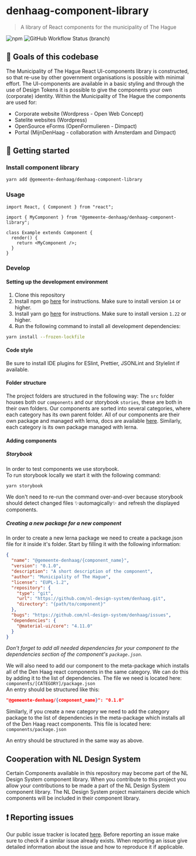 # denhaag-component-library

> A library of React components for the municipality of The Hague

![npm](https://img.shields.io/npm/v/@gemeente-denhaag/denhaag-component-library?logo=npm&style=flat-square)
![GitHub Workflow Status (branch)](https://img.shields.io/github/workflow/status/nl-design-system/denhaag/Build%20and%20deploy%20Storybook%20to%20Azure%20Web%20App/main?logo=github&style=flat-square)

## 🥅 Goals of this codebase

The Municipality of The Hague React UI-components library is constructed, so that re-use by other government organisations is possible with minimal effort. The UI-components are available in a basic styling and through the use of Design Tokens it is possible to give the components your own (corporate) identity. Within the Municipality of The Hague the components are used for:

- Corporate website (Wordpress - Open Web Concept)
- Satelite websites (Wordpress)
- OpenSource eForms (OpenFormulieren - Dimpact)
- Portal (MijnDenHaag - collaboration with Amsterdam and Dimpact)

## 🚀 Getting started

### Install component library

```bash
yarn add @gemeente-denhaag/denhaag-component-library
```

### Usage

```tsx
import React, { Component } from "react";

import { MyComponent } from "@gemeente-denhaag/denhaag-component-library";

class Example extends Component {
  render() {
    return <MyComponent />;
  }
}
```

### Develop

#### Setting up the development environment

1. Clone this repository
2. Install npm go [here](https://docs.npmjs.com/downloading-and-installing-node-js-and-npm) for instructions. Make sure to install version `14` or higher.
3. Install yarn go [here](https://yarnpkg.com/getting-started/install) for instructions. Make sure to install version `1.22` or higher.
4. Run the following command to install all development dependencies:

```bash
yarn install --frozen-lockfile
```

#### Code style

Be sure to install IDE plugins for ESlint, Prettier, JSONLint and Stylelint if available.

#### Folder structure

The project folders are structured in the following way:
The `src` folder houses both our `components` and our storybook `stories`, these are both in their own folders.
Our components are sorted into several categories, where each category has its own parent folder.
All of our components are their own package and managed with lerna, docs are available [here](https://lerna.js.org/).
Similarly, each category is its own package managed with lerna.

#### Adding components

##### Storybook

In order to test components we use storybook.\
To run storybook locally we start it with the following command:

```bash
yarn storybook
```

We don't need to re-run the command over-and-over because storybook should detect changed files ✨automagically✨ and refresh the displayed components.

##### Creating a new package for a new component

In order to create a new lerna package we need to create a package.json file for it inside it's folder.
Start by filling it with the following information:

```json
{
  "name": "@gemeente-denhaag/{component_name}",
  "version": "0.1.0",
  "description": "A short description of the component",
  "author": "Municipality of The Hague",
  "license": "EUPL-1.2",
  "repository": {
    "type": "git",
    "url": "https://github.com/nl-design-system/denhaag.git",
    "directory": "{path/to/component}"
  },
  "bugs": "https://github.com/nl-design-system/denhaag/issues",
  "dependencies": {
    "@material-ui/core": "4.11.0"
  }
}
```

_Don't forget to add all needed dependencies for your component to the dependencies section of the component's `package.json`._

We will also need to add our component to the meta-package which installs all of the Den Haag react components in the same category. We can do this by adding it to the list of dependencies.
The file we need is located here: `components/[CATEGORY]/package.json`\
An entry should be structured like this:

```json
"@gemeente-denhaag/{component_name}": "0.1.0"
```

Similarly, if you create a new category we need to add the category package to the list of dependencies in the meta-package which installs all of the Den Haag react components.
This file is located here: `components/package.json`

An entry should be structured in the same way as above.

## Cooperation with NL Design System

Certain Components available in this repository may become part of the NL Design System component library. When you contribute to this project you allow your contributions to be made a part of the NL Design System component library. The NL Design System project maintainers decide which components will be included in their component library.

## ❗ Reporting issues

Our public issue tracker is located [here](https://github.com/nl-design-system/denhaag/issues).
Before reporting an issue make sure to check if a similar issue already exists.
When reporting an issue give detailed information about the issue and how to reproduce it if applicable.
